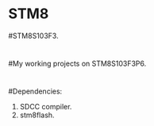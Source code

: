 # STM8
#STM8S103F3.
#
#My working projects on STM8S103F3P6.
#
#
#
#
#
#
#Dependencies:
1. SDCC compiler.
2. stm8flash.
